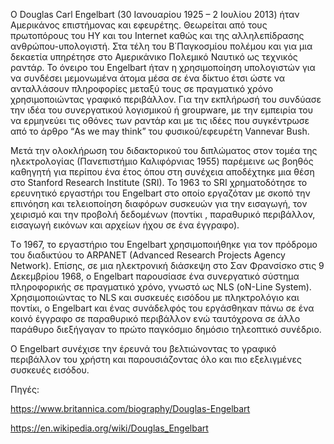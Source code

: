 Ο Douglas Carl Engelbart (30 Ιανουαρίου 1925 – 2 Ιουλίου 2013) ήταν Αμερικάνος επιστήμονας και εφευρέτης. Θεωρείται από τους πρωτοπόρους του ΗΥ και του Internet καθώς και της αλληλεπίδρασης ανθρώπου-υπολογιστή. Στα τέλη του Β΄Παγκοσμίου πολέμου και για μια δεκαετία υπηρέτησε στο Αμερικάνικο Πολεμικό Ναυτικό ως τεχνικός ραντάρ. Το όνειρο του Engelbart ήταν η χρησιμοποίηση υπολογιστών για να συνδέσει μεμονωμένα άτομα μέσα σε ένα δίκτυο έτσι ώστε να ανταλλάσουν πληροφορίες μεταξύ τους σε πραγματικό χρόνο χρησιμοποιώντας γραφικό περιβάλλον. Για την εκπλήρωσή του συνδύασε την ιδέα του συνεργατικού λογισμικού ή groupware, με την εμπειρία του να ερμηνεύει τις οθόνες των ραντάρ και με τις ιδέες που συγκέντρωσε από το άρθρο “As we may think” του φυσικού/εφευρέτη Vannevar Bush.

Μετά την ολοκλήρωση του διδακτορικού του διπλώματος στον τομέα της ηλεκτρολογίας (Πανεπιστήμιο Καλιφόρνιας 1955) παρέμεινε ως βοηθός καθηγητή για περίπου ένα έτος όπου στη συνέχεια αποδέχτηκε μια θέση στο Stanford Research Institute (SRI). Το 1963 το SRI χρηματοδότησε το ερευνητικό εργαστήρι του Engelbart στο οποίο εργαζόταν με σκοπό την επινόηση και τελειοποίηση διαφόρων συσκευών για την εισαγωγή, τον χειρισμό και την προβολή δεδομένων (ποντίκι , παραθυρικό περιβάλλον, εισαγωγή εικόνων και αρχείων ήχου σε ένα έγγραφο).

Tο 1967, το εργαστήριο του Engelbart χρησιμοποιήθηκε για τον πρόδρομο του διαδικτύου το ARPANET (Advanced Research Projects Agency Network). Επίσης, σε μια ηλεκτρονική διάσκεψη στο Σαν Φρανσίσκο στις 9 Δεκεμβρίου 1968, ο Engelbart παρουσίασε ένα συνεργατικό σύστημα πληροφορικής σε πραγματικό χρόνο, γνωστό ως NLS (oN-Line System). Χρησιμοποιώντας το NLS και συσκευές εισόδου με πληκτρολόγιο και ποντίκι, ο Engelbart και ένας συνάδελφός του εργάσθηκαν πάνω σε ένα κοινό έγγραφο σε παραθυρικό περιβάλλον ενώ ταυτόχρονα σε άλλο παράθυρο διεξήγαγαν το πρώτο παγκόσμιο δημόσιο τηλεοπτικό συνέδριο.  

Ο Engelbart συνέχισε την έρευνά του βελτιώνοντας το γραφικό περιβάλλον του χρήστη και παρουσιάζοντας όλο και πιο εξελιγμένες συσκευές εισόδου. 





Πηγές: 

https://www.britannica.com/biography/Douglas-Engelbart 

https://en.wikipedia.org/wiki/Douglas_Engelbart
